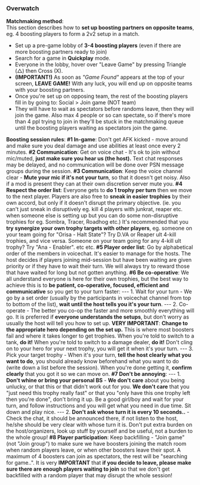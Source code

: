 ### Overwatch

**Matchmaking method**:  
This section describes how to **set up boosting partners on opposite teams**,  
eg. 4 boosting players to form a 2v2 setup in a match.

- Set up a pre-game lobby of **3-4 boosting players** (even if there are more boosting partners ready to join)
- Search for a game in **Quickplay** mode.
- Everyone in the lobby, hover over "Leave Game" by pressing <span>Triangle (&#9651;) then Cross (X)</span>.
- **(IMPORTANT!)** As soon as _"Game Found"_ appears at the top of your screen, **LEAVE GAME!** With any luck, you will end up on opposite teams with your boosting partners.
- Once you're set up on opposing team, the rest of the boosting players fill in by going to: Social > Join game (NOT team)
- They will have to wait as spectators before randoms leave, then they will join the game. Also max 4 people or so can spectate, so if there's more than 4 ppl trying to join in they'll be stuck in the matchmaking queue until the boosting players waiting as spectators join the game.

**Boosting session rules**:
**#1 In-game**: Don't get AFK kicked - move around and make sure you deal damage and use abilities at least once every 2 minutes.
**#2 Communication**: Get on voice chat - It's ok to join without mic/muted, **just make sure you hear us (the host).** Text chat responses may be delayed, and no communication will be done over PSN message groups during the session.
**#3 Communication**: Keep the voice channel clear - **Mute your mic if it's not your turn**, so that it doesn't get noisy. Also if a mod is present they can at their own discretion server mute you.
**#4 Respect the order list**: Everyone gets to **do 1 trophy per turn** then we move to the next player. Players are also free to __sneak in easier trophies__​ by their own accord, but only if it doesn't disrupt the primary objective. (ie. you can't just sneak in disruptively eg. kill 4 players with junkrat, reaper etc. when someone else is setting up but you can do some non-disruptive trophies for eg. Sombra, Tracer, Roadhog etc.) It's recommended that you __try synergize your own trophy targets with other players__, eg. someone on your team going for "Orisa - Halt State"? Try D.VA or Reaper ult 4-kill trophies, and vice versa. Someone on your team going for any 4-kill ult trophy? Try "Ana - Enabler". etc etc.
**#5 Player order list**: Go by alphabetical order of the members in voicechat. It's easier to manage for the hosts. The host decides if players joining mid-session but have been waiting are given priority or if they have to wait their turn. We will always try to reward those that have waited for long but not gotten anything.
**#6 Be co-operative**: We all understand everyone is here for their own trophies, but the best way to achieve this is to **be patient, co-operative, focused, efficient and communicative** so you get to your turn faster:
--- 1. Wait for your turn - We go by a set order (usually by the participants in voicechat channel from top to bottom of the list), **wait until the host tells you it's your turn**.
--- 2. Co-operate - The better you co-op the faster and more smoothly everything will go. It is preferred if **everyone understands the setups**, but don't worry as usually the host will tell you how to set up. __**VERY IMPORTANT**__: **Change to the appropriate hero depending on the set up.** This is where most boosters fail and where it takes longer to get trophies. When you're told to switch to a tank, **do it!** When you're told to switch to a damage dealer, **do it!** Don't cling on to your hero for your next trophy, you will get it when it's your turn.
--- 3. Pick your target trophy - When it's your turn, **tell the host clearly what you want to do**, you should already know beforehand what you want to do (write down a list before the session). When you're done getting it, **confirm clearly** that you got it so we can move on.
**#7 Don't be annoying**: 
--- 1. **Don't whine or bring your personal BS** - **We don't care** about you being unlucky, or that this or that didn't work out for you. **We don't care** that you "just need this trophy really fast" or that you "only have this one trophy left then you're done", don't bring it up. Be a good girl/boy and wait for your turn, and follow instructions and you will get what you need in due time. Sit down and play nice.
--- 2. **Don't ask whose turn it is every 10 seconds..** - Check the chat, it should be announced there, if not listen to the host, he/she should be very clear with whose turn it is. Don't put extra burden on the host/organizers, look up stuff by yourself and be useful, not a burden to the whole group!
**#8 Player participation**: Keep backfilling - "Join game" (not "Join group") to make sure we have boosters joining the match room when random players leave, or when other boosters leave their spot. A maximum of 4 boosters can join as spectators, the rest will be "searching for game..". It is very __IMPORTANT__ that **if you decide to leave, please make sure there are enough players waiting to join** so that we don't get backfilled with a random player that may disrupt the whole session!
